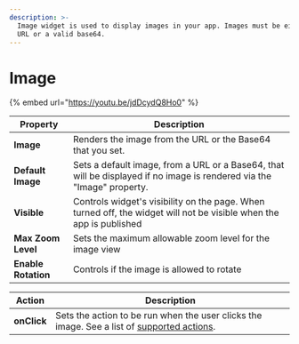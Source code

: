 ```yaml
---
description: >-
  Image widget is used to display images in your app. Images must be either a
  URL or a valid base64.
---
```


# Image

{% embed url="https://youtu.be/jdDcydQ8Ho0" %}

| Property            | Description                                                                                                            |
| ------------------- | ---------------------------------------------------------------------------------------------------------------------- |
| **Image**           | Renders the image from the URL or the Base64 that you set.                                                             |
| **Default Image**   | Sets a default image, from a URL or a Base64, that will be displayed if no image is rendered via the "Image" property. |
| **Visible**         | Controls widget's visibility on the page. When turned off, the widget will not be visible when the app is published    |
| **Max Zoom Level**  | Sets the maximum allowable zoom level for the image view                                                               |
| **Enable Rotation** | Controls if the image is allowed to rotate                                                                             |

| Action      | Description                                                                                                                                       |
| ----------- | ------------------------------------------------------------------------------------------------------------------------------------------------- |
| **onClick** | Sets the action to be run when the user clicks the image. See a list of [supported actions](../core-concepts/writing-code/appsmith-framework.md). |
